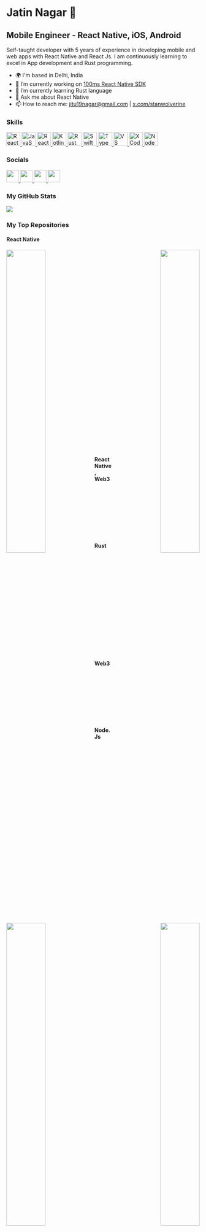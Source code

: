 # Jatin Nagar 👋

## Mobile Engineer - React Native, iOS, Android

Self-taught developer with 5 years of experience in developing mobile and web apps with React Native and React Js. I am continuously learning to excel in App development and Rust programming.

- 🌍 I'm based in Delhi, India
- 🔭 I’m currently working on [100ms React Native SDK](https://github.com/100mslive/react-native-hms)
- 🌱 I’m currently learning Rust language
- 💬 Ask me about React Native
- 📫 How to reach me: [jitu19nagar@gmail.com](mailto:jitu19nagar@gmail.com) | [x.com/stanwolverine](https://x.com/stanwolverine)

### Skills

<p align="left">
  <a href="https://reactnative.dev/" target="_blank" rel="noreferrer">
    <img src="https://raw.githubusercontent.com/danielcranney/readme-generator/main/public/icons/skills/react-colored.svg" width="36" height="36" alt="React Native" />
  </a>
  <a href="https://developer.mozilla.org/en-US/docs/Web/JavaScript" target="_blank" rel="noreferrer">
    <img src="https://raw.githubusercontent.com/danielcranney/readme-generator/main/public/icons/skills/javascript-colored.svg" width="36" height="36" alt="JavaScript" />
  </a>
  <a href="https://reactjs.org/" target="_blank" rel="noreferrer">
    <img src="https://raw.githubusercontent.com/danielcranney/readme-generator/main/public/icons/skills/react-colored.svg" width="36" height="36" alt="React JS" />
  </a>
  <a href="https://kotlinlang.org/" target="_blank" rel="noreferrer">
    <img src="https://raw.githubusercontent.com/danielcranney/readme-generator/main/public/icons/skills/kotlin-colored.svg" width="36" height="36" alt="Kotlin" />
  </a>
  <a href="https://www.rust-lang.org/" target="_blank" rel="noreferrer">
    <picture>
      <source media="(prefers-color-scheme: dark)" srcset="https://raw.githubusercontent.com/danielcranney/readme-generator/main/public/icons/skills/rust-colored-dark.svg" />
      <source media="(prefers-color-scheme: light)" srcset="https://raw.githubusercontent.com/danielcranney/readme-generator/main/public/icons/skills/rust-colored.svg" />
      <img src="https://raw.githubusercontent.com/danielcranney/readme-generator/main/public/icons/skills/rust-colored.svg" width="36" height="36" alt="Rust" />
    </picture>
  </a>
  <a href="https://developer.apple.com/swift/" target="_blank" rel="noreferrer">
    <img src="https://raw.githubusercontent.com/danielcranney/readme-generator/main/public/icons/skills/swift-colored.svg" width="36" height="36" alt="Swift" />
  </a>
  <a href="https://www.typescriptlang.org/" target="_blank" rel="noreferrer">
    <img src="https://raw.githubusercontent.com/danielcranney/readme-generator/main/public/icons/skills/typescript-colored.svg" width="36" height="36" alt="TypeScript" />
  </a>
  <a href="https://code.visualstudio.com/" target="_blank" rel="noreferrer">
    <img src="https://raw.githubusercontent.com/danielcranney/readme-generator/main/public/icons/skills/visualstudiocode-colored.svg" width="36" height="36" alt="VS Code" />
  </a>
  <a href="https://www.xcode.com" target="_blank" rel="noreferrer">
    <img src="https://raw.githubusercontent.com/danielcranney/readme-generator/main/public/icons/skills/xcode-colored.svg" width="36" height="36" alt="XCode" />
  </a>
  <a href="https://nodejs.org/en/" target="_blank" rel="noreferrer">
    <img src="https://raw.githubusercontent.com/danielcranney/readme-generator/main/public/icons/skills/nodejs-colored.svg" width="36" height="36" alt="NodeJS" />
  </a>
</p>

### Socials

<p align="left">
  <a href="https://www.github.com/stanwolverine" target="_blank" rel="noreferrer">
    <picture>
      <source media="(prefers-color-scheme: dark)" srcset="https://raw.githubusercontent.com/danielcranney/readme-generator/main/public/icons/socials/github-dark.svg" />
      <source media="(prefers-color-scheme: light)" srcset="https://raw.githubusercontent.com/danielcranney/readme-generator/main/public/icons/socials/github.svg" />
      <img src="https://raw.githubusercontent.com/danielcranney/readme-generator/main/public/icons/socials/github.svg" width="32" height="32" />
    </picture>
  </a>
  <a href="https://www.linkedin.com/in/jatin-nagar" target="_blank" rel="noreferrer">
    <picture>
      <source media="(prefers-color-scheme: dark)" srcset="https://raw.githubusercontent.com/danielcranney/readme-generator/main/public/icons/socials/linkedin-dark.svg" /> 
      <source media="(prefers-color-scheme: light)" srcset="https://raw.githubusercontent.com/danielcranney/readme-generator/main/public/icons/socials/linkedin.svg" />
      <img src="https://raw.githubusercontent.com/danielcranney/readme-generator/main/public/icons/socials/linkedin.svg" width="32" height="32" />
    </picture>
  </a>
  <a href="https://www.x.com/stanwolverine" target="_blank" rel="noreferrer">
    <picture>
      <source media="(prefers-color-scheme: dark)" srcset="https://raw.githubusercontent.com/danielcranney/readme-generator/main/public/icons/socials/twitter-dark.svg" /> 
      <source media="(prefers-color-scheme: light)" srcset="https://raw.githubusercontent.com/danielcranney/readme-generator/main/public/icons/socials/twitter.svg" />
      <img src="https://raw.githubusercontent.com/danielcranney/readme-generator/main/public/icons/socials/twitter.svg" width="32" height="32" />
    </picture>
  </a>
  <a href="https://blog.nagar.io" target="_blank" rel="noreferrer">
    <picture>
      <source media="(prefers-color-scheme: dark)" srcset="https://raw.githubusercontent.com/danielcranney/readme-generator/main/public/icons/socials/hashnode-dark.svg" /> 
      <source media="(prefers-color-scheme: light)" srcset="https://raw.githubusercontent.com/danielcranney/readme-generator/main/public/icons/socials/hashnode.svg" />
      <img src="https://raw.githubusercontent.com/danielcranney/readme-generator/main/public/icons/socials/hashnode.svg" width="32" height="32" />
    </picture>
  </a>
</p>

### My GitHub Stats

<a href="http://www.github.com/stanwolverine">
  <picture>
    <source media="(prefers-color-scheme: dark)" srcset="https://github-readme-streak-stats.herokuapp.com/?user=stanwolverine&stroke=c9d1d9&background=0d1117&ring=58a6ff&fire=58a6ff&currStreakNum=c9d1d9&currStreakLabel=58a6ff&sideNums=c9d1d9&sideLabels=c9d1d9&dates=c9d1d9&hide_border=true" />
    <source media="(prefers-color-scheme: light)" srcset="https://github-readme-streak-stats.herokuapp.com/?user=stanwolverine&stroke=24292e&background=ffffff&ring=0366d6&fire=0366d6&currStreakNum=24292e&currStreakLabel=0366d6&sideNums=24292e&sideLabels=24292e&dates=24292e&hide_border=true" />
    <img src="https://github-readme-streak-stats.herokuapp.com/?user=stanwolverine&stroke=24292e&background=ffffff&ring=0366d6&fire=0366d6&currStreakNum=24292e&currStreakLabel=0366d6&sideNums=24292e&sideLabels=24292e&dates=24292e&hide_border=true" />
  </picture>
</a>

### My Top Repositories

#### React Native
<div width="100%" align="center">
  <a href="https://github.com/100mslive/100ms-react-native" target="_blank" rel="noreferrer" align="left">
    <picture>
      <source media="(prefers-color-scheme: dark)" srcset="https://github-readme-stats.vercel.app/api/pin/?username=100mslive&repo=100ms-react-native&title_color=58a6ff&text_color=c9d1d9&icon_color=58a6ff&bg_color=0d1117&hide_border=false&border_color=30363d&locale=en" />
      <source media="(prefers-color-scheme: light)" srcset="https://github-readme-stats.vercel.app/api/pin/?username=100mslive&repo=100ms-react-native&title_color=0366d6&text_color=24292e&icon_color=0366d6&bg_color=ffffff&hide_border=false&border_color=e1e4e8&locale=en" />
      <img align="left" width="45%" src="https://github-readme-stats.vercel.app/api/pin/?username=100mslive&repo=100ms-react-native&title_color=0366d6&text_color=24292e&icon_color=0366d6&bg_color=ffffff&hide_border=false&border_color=e1e4e8&locale=en" />
    </picture>
  </a>

  <a href="https://github.com/100mslive/react-native-video-plugin" target="_blank" rel="noreferrer" align="right">
    <picture>
      <source media="(prefers-color-scheme: dark)" srcset="https://github-readme-stats.vercel.app/api/pin/?username=100mslive&repo=react-native-video-plugin&title_color=58a6ff&text_color=c9d1d9&icon_color=58a6ff&bg_color=0d1117&hide_border=false&border_color=30363d&locale=en" />
      <source media="(prefers-color-scheme: light)" srcset="https://github-readme-stats.vercel.app/api/pin/?username=100mslive&repo=react-native-video-plugin&title_color=0366d6&text_color=24292e&icon_color=0366d6&bg_color=ffffff&hide_border=false&border_color=e1e4e8&locale=en" />
      <img align="right" width="45%" src="https://github-readme-stats.vercel.app/api/pin/?username=100mslive&repo=react-native-video-plugin&title_color=0366d6&text_color=24292e&icon_color=0366d6&bg_color=ffffff&hide_border=false&border_color=e1e4e8&locale=en" />
    </picture>
  </a>
</div>

<br /><br /><br /><br /><br /><br /><br />

<div width="100%" align="center">
  <a href="https://github.com/stanwolverine/rnhms-callkeep-demo" target="_blank" rel="noreferrer" align="left">
    <picture>
      <source media="(prefers-color-scheme: dark)" srcset="https://github-readme-stats.vercel.app/api/pin/?username=stanwolverine&repo=rnhms-callkeep-demo&title_color=58a6ff&text_color=c9d1d9&icon_color=58a6ff&bg_color=0d1117&hide_border=false&border_color=30363d&locale=en" />
      <source media="(prefers-color-scheme: light)" srcset="https://github-readme-stats.vercel.app/api/pin/?username=stanwolverine&repo=rnhms-callkeep-demo&title_color=0366d6&text_color=24292e&icon_color=0366d6&bg_color=ffffff&hide_border=false&border_color=e1e4e8&locale=en" />
      <img align="left" width="45%" src="https://github-readme-stats.vercel.app/api/pin/?username=stanwolverine&repo=rnhms-callkeep-demo&title_color=0366d6&text_color=24292e&icon_color=0366d6&bg_color=ffffff&hide_border=false&border_color=e1e4e8&locale=en" />
    </picture>
  </a>

  <a href="https://github.com/stanwolverine/react-native" target="_blank" rel="noreferrer" align="right">
    <picture>
      <source media="(prefers-color-scheme: dark)" srcset="https://github-readme-stats.vercel.app/api/pin/?username=stanwolverine&repo=react-native&title_color=58a6ff&text_color=c9d1d9&icon_color=58a6ff&bg_color=0d1117&hide_border=false&border_color=30363d&locale=en" />
      <source media="(prefers-color-scheme: light)" srcset="https://github-readme-stats.vercel.app/api/pin/?username=stanwolverine&repo=react-native&title_color=0366d6&text_color=24292e&icon_color=0366d6&bg_color=ffffff&hide_border=false&border_color=e1e4e8&locale=en" />
      <img align="right" width="45%" src="https://github-readme-stats.vercel.app/api/pin/?username=stanwolverine&repo=react-native&title_color=0366d6&text_color=24292e&icon_color=0366d6&bg_color=ffffff&hide_border=false&border_color=e1e4e8&locale=en" />
    </picture>
  </a>
</div>

<br /><br /><br /><br /><br /><br /><br />

<div width="100%" align="center">
  <a href="https://github.com/stanwolverine/CalendarApp" target="_blank" rel="noreferrer" align="left">
    <picture>
      <source media="(prefers-color-scheme: dark)" srcset="https://github-readme-stats.vercel.app/api/pin/?username=stanwolverine&repo=CalendarApp&title_color=58a6ff&text_color=c9d1d9&icon_color=58a6ff&bg_color=0d1117&hide_border=false&border_color=30363d&locale=en" />
      <source media="(prefers-color-scheme: light)" srcset="https://github-readme-stats.vercel.app/api/pin/?username=stanwolverine&repo=CalendarApp&title_color=0366d6&text_color=24292e&icon_color=0366d6&bg_color=ffffff&hide_border=false&border_color=e1e4e8&locale=en" />
      <img align="left" width="45%" src="https://github-readme-stats.vercel.app/api/pin/?username=stanwolverine&repo=CalendarApp&title_color=0366d6&text_color=24292e&icon_color=0366d6&bg_color=ffffff&hide_border=false&border_color=e1e4e8&locale=en" />
    </picture>
  </a>

  <a href="https://github.com/stanwolverine/PendingOrders" target="_blank" rel="noreferrer" align="right">
    <picture>
      <source media="(prefers-color-scheme: dark)" srcset="https://github-readme-stats.vercel.app/api/pin/?username=stanwolverine&repo=PendingOrders&title_color=58a6ff&text_color=c9d1d9&icon_color=58a6ff&bg_color=0d1117&hide_border=false&border_color=30363d&locale=en" />
      <source media="(prefers-color-scheme: light)" srcset="https://github-readme-stats.vercel.app/api/pin/?username=stanwolverine&repo=PendingOrders&title_color=0366d6&text_color=24292e&icon_color=0366d6&bg_color=ffffff&hide_border=false&border_color=e1e4e8&locale=en" />
      <img align="right" width="45%" src="https://github-readme-stats.vercel.app/api/pin/?username=stanwolverine&repo=PendingOrders&title_color=0366d6&text_color=24292e&icon_color=0366d6&bg_color=ffffff&hide_border=false&border_color=e1e4e8&locale=en" />
    </picture>
  </a>
</div>

<br /><br /><br /><br /><br /><br /><br />

<div width="100%" align="center">
  <a href="https://github.com/stanwolverine/github-explorer-app" target="_blank" rel="noreferrer" align="left">
    <picture>
      <source media="(prefers-color-scheme: dark)" srcset="https://github-readme-stats.vercel.app/api/pin/?username=stanwolverine&repo=github-explorer-app&title_color=58a6ff&text_color=c9d1d9&icon_color=58a6ff&bg_color=0d1117&hide_border=false&border_color=30363d&locale=en" />
      <source media="(prefers-color-scheme: light)" srcset="https://github-readme-stats.vercel.app/api/pin/?username=stanwolverine&repo=github-explorer-app&title_color=0366d6&text_color=24292e&icon_color=0366d6&bg_color=ffffff&hide_border=false&border_color=e1e4e8&locale=en" />
      <img align="left" width="45%" src="https://github-readme-stats.vercel.app/api/pin/?username=stanwolverine&repo=github-explorer-app&title_color=0366d6&text_color=24292e&icon_color=0366d6&bg_color=ffffff&hide_border=false&border_color=e1e4e8&locale=en" />
    </picture>
  </a>

  <a href="https://github.com/stanwolverine/react-native-video-controls" target="_blank" rel="noreferrer" align="right">
    <picture>
      <source media="(prefers-color-scheme: dark)" srcset="https://github-readme-stats.vercel.app/api/pin/?username=stanwolverine&repo=react-native-video-controls&title_color=58a6ff&text_color=c9d1d9&icon_color=58a6ff&bg_color=0d1117&hide_border=false&border_color=30363d&locale=en" />
      <source media="(prefers-color-scheme: light)" srcset="https://github-readme-stats.vercel.app/api/pin/?username=stanwolverine&repo=react-native-video-controls&title_color=0366d6&text_color=24292e&icon_color=0366d6&bg_color=ffffff&hide_border=false&border_color=e1e4e8&locale=en" />
      <img align="right" width="45%" src="https://github-readme-stats.vercel.app/api/pin/?username=stanwolverine&repo=react-native-video-controls&title_color=0366d6&text_color=24292e&icon_color=0366d6&bg_color=ffffff&hide_border=false&border_color=e1e4e8&locale=en" />
    </picture>
  </a>
</div>

<br /><br /><br /><br /><br /><br /><br />
#### React Native, Web3

<div width="100%" align="center">
  <a href="https://github.com/stanwolverine/eth-wallet-app" target="_blank" rel="noreferrer" align="left">
    <picture>
      <source media="(prefers-color-scheme: dark)" srcset="https://github-readme-stats.vercel.app/api/pin/?username=stanwolverine&repo=eth-wallet-app&title_color=58a6ff&text_color=c9d1d9&icon_color=58a6ff&bg_color=0d1117&hide_border=false&border_color=30363d&locale=en" />
      <source media="(prefers-color-scheme: light)" srcset="https://github-readme-stats.vercel.app/api/pin/?username=stanwolverine&repo=eth-wallet-app&title_color=0366d6&text_color=24292e&icon_color=0366d6&bg_color=ffffff&hide_border=false&border_color=e1e4e8&locale=en" />
      <img align="left" width="45%" src="https://github-readme-stats.vercel.app/api/pin/?username=stanwolverine&repo=eth-wallet-app&title_color=0366d6&text_color=24292e&icon_color=0366d6&bg_color=ffffff&hide_border=false&border_color=e1e4e8&locale=en" />
    </picture>
  </a>
</div>

<br /><br /><br /><br /><br /><br /><br />
#### Rust

<div width="100%" align="center">
  <a href="https://github.com/stanwolverine/100-exercises-to-learn-rust" target="_blank" rel="noreferrer" align="left">
    <picture>
      <source media="(prefers-color-scheme: dark)" srcset="https://github-readme-stats.vercel.app/api/pin/?username=stanwolverine&repo=100-exercises-to-learn-rust&title_color=58a6ff&text_color=c9d1d9&icon_color=58a6ff&bg_color=0d1117&hide_border=false&border_color=30363d&locale=en" />
      <source media="(prefers-color-scheme: light)" srcset="https://github-readme-stats.vercel.app/api/pin/?username=stanwolverine&repo=100-exercises-to-learn-rust&title_color=0366d6&text_color=24292e&icon_color=0366d6&bg_color=ffffff&hide_border=false&border_color=e1e4e8&locale=en" />
      <img align="left" width="45%" src="https://github-readme-stats.vercel.app/api/pin/?username=stanwolverine&repo=100-exercises-to-learn-rust&title_color=0366d6&text_color=24292e&icon_color=0366d6&bg_color=ffffff&hide_border=false&border_color=e1e4e8&locale=en" />
    </picture>
  </a>

  <a href="https://github.com/stanwolverine/zero2prod" target="_blank" rel="noreferrer" align="right">
    <picture>
      <source media="(prefers-color-scheme: dark)" srcset="https://github-readme-stats.vercel.app/api/pin/?username=stanwolverine&repo=zero2prod&title_color=58a6ff&text_color=c9d1d9&icon_color=58a6ff&bg_color=0d1117&hide_border=false&border_color=30363d&locale=en" />
      <source media="(prefers-color-scheme: light)" srcset="https://github-readme-stats.vercel.app/api/pin/?username=stanwolverine&repo=zero2prod&title_color=0366d6&text_color=24292e&icon_color=0366d6&bg_color=ffffff&hide_border=false&border_color=e1e4e8&locale=en" />
      <img align="right" width="45%" src="https://github-readme-stats.vercel.app/api/pin/?username=stanwolverine&repo=zero2prod&title_color=0366d6&text_color=24292e&icon_color=0366d6&bg_color=ffffff&hide_border=false&border_color=e1e4e8&locale=en" />
    </picture>
  </a>
</div>

<br /><br /><br /><br /><br /><br /><br />

<div width="100%" align="center">
  <a href="https://github.com/stanwolverine/leetcode-problem-solutions-in-rust" target="_blank" rel="noreferrer" align="left">
    <picture>
      <source media="(prefers-color-scheme: dark)" srcset="https://github-readme-stats.vercel.app/api/pin/?username=stanwolverine&repo=leetcode-problem-solutions-in-rust&title_color=58a6ff&text_color=c9d1d9&icon_color=58a6ff&bg_color=0d1117&hide_border=false&border_color=30363d&locale=en" />
      <source media="(prefers-color-scheme: light)" srcset="https://github-readme-stats.vercel.app/api/pin/?username=stanwolverine&repo=leetcode-problem-solutions-in-rust&title_color=0366d6&text_color=24292e&icon_color=0366d6&bg_color=ffffff&hide_border=false&border_color=e1e4e8&locale=en" />
      <img align="left" width="45%" src="https://github-readme-stats.vercel.app/api/pin/?username=stanwolverine&repo=leetcode-problem-solutions-in-rust&title_color=0366d6&text_color=24292e&icon_color=0366d6&bg_color=ffffff&hide_border=false&border_color=e1e4e8&locale=en" />
    </picture>
  </a>
</div>

<br /><br /><br /><br /><br /><br /><br />
#### Web3

<div width="100%" align="center">
  <a href="https://github.com/stanwolverine/company-dao-solidity" target="_blank" rel="noreferrer" align="left">
    <picture>
      <source media="(prefers-color-scheme: dark)" srcset="https://github-readme-stats.vercel.app/api/pin/?username=stanwolverine&repo=company-dao-solidity&title_color=58a6ff&text_color=c9d1d9&icon_color=58a6ff&bg_color=0d1117&hide_border=false&border_color=30363d&locale=en" />
      <source media="(prefers-color-scheme: light)" srcset="https://github-readme-stats.vercel.app/api/pin/?username=stanwolverine&repo=company-dao-solidity&title_color=0366d6&text_color=24292e&icon_color=0366d6&bg_color=ffffff&hide_border=false&border_color=e1e4e8&locale=en" />
      <img align="left" width="45%" src="https://github-readme-stats.vercel.app/api/pin/?username=stanwolverine&repo=company-dao-solidity&title_color=0366d6&text_color=24292e&icon_color=0366d6&bg_color=ffffff&hide_border=false&border_color=e1e4e8&locale=en" />
    </picture>
  </a>

  <a href="https://github.com/stanwolverine/wave-portal" target="_blank" rel="noreferrer" align="right">
    <picture>
      <source media="(prefers-color-scheme: dark)" srcset="https://github-readme-stats.vercel.app/api/pin/?username=stanwolverine&repo=wave-portal&title_color=58a6ff&text_color=c9d1d9&icon_color=58a6ff&bg_color=0d1117&hide_border=false&border_color=30363d&locale=en" />
      <source media="(prefers-color-scheme: light)" srcset="https://github-readme-stats.vercel.app/api/pin/?username=stanwolverine&repo=wave-portal&title_color=0366d6&text_color=24292e&icon_color=0366d6&bg_color=ffffff&hide_border=false&border_color=e1e4e8&locale=en" />
      <img align="right" width="45%" src="https://github-readme-stats.vercel.app/api/pin/?username=stanwolverine&repo=wave-portal&title_color=0366d6&text_color=24292e&icon_color=0366d6&bg_color=ffffff&hide_border=false&border_color=e1e4e8&locale=en" />
    </picture>
  </a>
</div>

<br /><br /><br /><br /><br /><br /><br />
#### Node.Js

<div width="100%" align="center">
  <a href="https://github.com/stanwolverine/task-manager-andrew-mead-course" target="_blank" rel="noreferrer" align="left">
    <picture>
      <source media="(prefers-color-scheme: dark)" srcset="https://github-readme-stats.vercel.app/api/pin/?username=stanwolverine&repo=task-manager-andrew-mead-course&title_color=58a6ff&text_color=c9d1d9&icon_color=58a6ff&bg_color=0d1117&hide_border=false&border_color=30363d&locale=en" />
      <source media="(prefers-color-scheme: light)" srcset="https://github-readme-stats.vercel.app/api/pin/?username=stanwolverine&repo=task-manager-andrew-mead-course&title_color=0366d6&text_color=24292e&icon_color=0366d6&bg_color=ffffff&hide_border=false&border_color=e1e4e8&locale=en" />
      <img align="left" width="45%" src="https://github-readme-stats.vercel.app/api/pin/?username=stanwolverine&repo=task-manager-andrew-mead-course&title_color=0366d6&text_color=24292e&icon_color=0366d6&bg_color=ffffff&hide_border=false&border_color=e1e4e8&locale=en" />
    </picture>
  </a>

  <a href="https://github.com/stanwolverine/chat-app-andrew-mead-course" target="_blank" rel="noreferrer" align="right">
    <picture>
      <source media="(prefers-color-scheme: dark)" srcset="https://github-readme-stats.vercel.app/api/pin/?username=stanwolverine&repo=chat-app-andrew-mead-course&title_color=58a6ff&text_color=c9d1d9&icon_color=58a6ff&bg_color=0d1117&hide_border=false&border_color=30363d&locale=en" />
      <source media="(prefers-color-scheme: light)" srcset="https://github-readme-stats.vercel.app/api/pin/?username=stanwolverine&repo=chat-app-andrew-mead-course&title_color=0366d6&text_color=24292e&icon_color=0366d6&bg_color=ffffff&hide_border=false&border_color=e1e4e8&locale=en" />
      <img align="right" width="45%" src="https://github-readme-stats.vercel.app/api/pin/?username=stanwolverine&repo=chat-app-andrew-mead-course&title_color=0366d6&text_color=24292e&icon_color=0366d6&bg_color=ffffff&hide_border=false&border_color=e1e4e8&locale=en" />
    </picture>
  </a>
</div>
